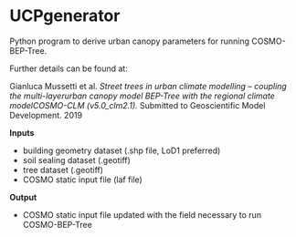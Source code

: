 # UCPgenerator

Python program to derive urban canopy parameters for running COSMO-BEP-Tree.

Further details can be found at:

Gianluca Mussetti et al. *Street trees in urban climate modelling – coupling the multi-layerurban canopy model BEP-Tree with the regional climate modelCOSMO-CLM (v5.0_clm2.1).* Submitted to Geoscientific Model Development. 2019


**Inputs**

- building geometry dataset (.shp file, LoD1 preferred)
- soil sealing dataset (.geotiff)
- tree dataset (.geotiff)
- COSMO static input file (laf file)

**Output**
- COSMO static input file updated with the field necessary to run COSMO-BEP-Tree
